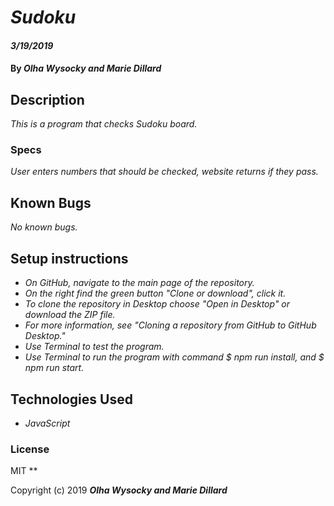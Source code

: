 # _Sudoku_

#### _3/19/2019_

#### By _**Olha Wysocky and Marie Dillard**_

## Description
_This is a program that checks Sudoku board._

### Specs
_User enters numbers that should be checked, website returns if they pass._

## Known Bugs

_No known bugs._

## Setup instructions
* _On GitHub, navigate to the main page of the repository._
* _On the right find the green button "Clone or download", click it._
* _To clone the repository in Desktop choose "Open in Desktop" or download the ZIP file._
* _For more information, see "Cloning a repository from GitHub to GitHub Desktop."_
* _Use Terminal to test the program._
* _Use Terminal to run the program with command $ npm run install, and $ npm run start._

## Technologies Used

* _JavaScript_

### License
MIT
**

Copyright (c) 2019 **_Olha Wysocky and Marie Dillard_**
